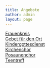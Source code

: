 ```yaml
---
title: Angebote
author: admin
layout: page
---
```

[Frauenkreis][1]  
[Gebet für den Ort][2]  
[Kindergottesdienst][3]  
[Kirchenchor][4]  
[Posaunenchor][5]  
[Teentreff][6]

 [1]: angebote/frauenkreis/
 [2]: angebote/gebet-fur-den-ort/
 [3]: angebote/kindergottesdienst/
 [4]: angebote/kirchenchor/
 [5]: angebote/posaunenchor/
 [6]: angebote/teentreff/